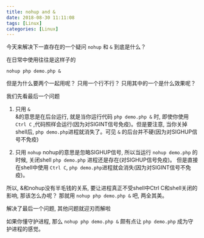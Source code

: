```yaml
---
title: nohup and &
date: 2018-08-30 11:11:08
tags: [Linux]
categories: [Linux]
---
```


今天来解决下一直存在的一个疑问 `nohup` 和 `&` 到底是什么？

在日常中使用往往是这样子的
```
nohup php demo.php &
```

但是为什么要两个一起用呢？ 只用一个行不行？ 只用其中的一个是什么效果呢？

我们先看最后一个问题
1. 只用 `&`  
&的意思是在后台运行, 就是当你运行代码 `php demo.php &` 时, 即使你使用 `Ctrl C` ,代码照样会运行(因为对SIGINT信号免疫)。但是要注意, 当你关掉shell后, `php demo.php`进程就消失了。可见 `&` 的后台并不硬(因为对SIGHUP信号不免疫)

2. 只用 `nohup`
nohup的意思是忽略SIGHUP信号, 所以当运行 `nohup demo.php` 的时候, 关闭shell `php demo.php` 进程还是存在(对SIGHUP信号免疫)。 但是直接在shell中使用 `Ctrl C`, `php demo.php`进程就会消失(因为对SIGINT信号不免疫)。

所以, &和nohup没有半毛钱的关系, 要让进程真正不受shell中Ctrl C和shell关闭的影响, 那该怎么办呢？ 那就用 `nohup php demo.php &` 吧, 两全其美。

解决了最后一个问题, 其他问题就迎刃而解啦

如果你懂守护进程, 那么 `nohup php demo.php &` 颇有点让 `php demo.php` 成为守护进程的感觉。
